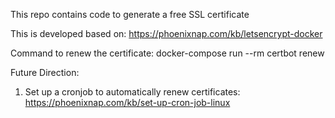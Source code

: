This repo contains code to generate a free SSL certificate

This is developed based on: https://phoenixnap.com/kb/letsencrypt-docker

Command to renew the certificate: docker-compose run --rm certbot renew

Future Direction:

1. Set up a cronjob to automatically renew certificates: https://phoenixnap.com/kb/set-up-cron-job-linux
